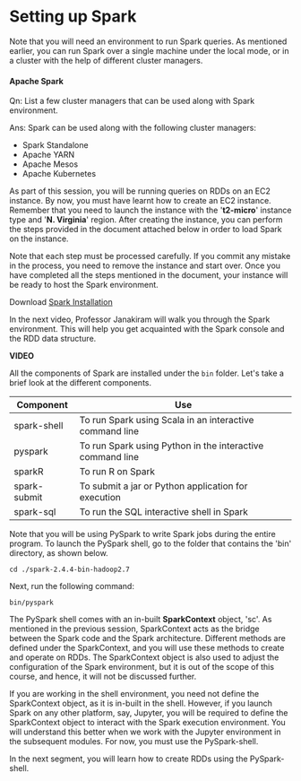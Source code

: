 # Setting up Spark

Note that you will need an environment to run Spark queries. As mentioned earlier, you can run Spark over a single machine under the local mode, or in a cluster with the help of different cluster managers.

#### Apache Spark

Qn: List a few cluster managers that can be used along with Spark environment.

Ans: Spark can be used along with the following cluster managers:  

- Spark Standalone  
- Apache YARN  
- Apache Mesos  
- Apache Kubernetes

As part of this session, you will be running queries on RDDs on an EC2 instance. By now, you must have learnt how to create an EC2 instance. Remember that you need to launch the instance with the '**t2-micro**' instance type and '**N. Virginia**' region. After creating the instance, you can perform the steps provided in the document attached below in order to load Spark on the instance.

Note that each step must be processed carefully. If you commit any mistake in the process, you need to remove the instance and start over. Once you have completed all the steps mentioned in the document, your instance will be ready to host the Spark environment.

Download [Spark Installation](Spark_Installation.pdf)

In the next video, Professor Janakiram will walk you through the Spark environment. This will help you get acquainted with the Spark console and the RDD data structure.

**VIDEO**

All the components of Spark are installed under the `bin` folder. Let's take a brief look at the different components.

| Component    | Use                                                       |
| ------------ | --------------------------------------------------------- |
| spark-shell  | To run Spark using Scala in an interactive command line   |
| pyspark      | To run Spark using Python in the interactive command line |
| sparkR       | To run R on Spark                                         |
| spark-submit | To submit a jar or Python application for execution       |
| spark-sql    | To run the SQL interactive shell in Spark                 |

Note that you will be using PySpark to write Spark jobs during the entire program. To launch the PySpark shell, go to the folder that contains the 'bin' directory, as shown below.

`cd ./spark-2.4.4-bin-hadoop2.7`

Next, run the following command:

`bin/pyspark`

The PySpark shell comes with an in-built **SparkContext** object, 'sc'. As mentioned in the previous session, SparkContext acts as the bridge between the Spark code and the Spark architecture. Different methods are defined under the SparkContext, and you will use these methods to create and operate on RDDs. The SparkContext object is also used to adjust the configuration of the Spark environment, but it is out of the scope of this course, and hence, it will not be discussed further.

If you are working in the shell environment, you need not define the SparkContext object, as it is in-built in the shell. However, if you launch Spark on any other platform, say, Jupyter, you will be required to define the SparkContext object to interact with the Spark execution environment. You will understand this better when we work with the Jupyter environment in the subsequent modules. For now, you must use the PySpark-shell.

In the next segment, you will learn how to create RDDs using the PySpark-shell.
